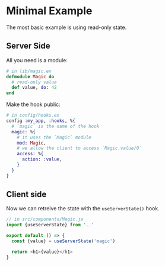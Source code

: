 # Minimal Example

The most basic example is using read-only state.

## Server Side

All you need is a module:

```elixir
# in lib/magic.ex
defmodule Magic do
  # read-only value
  def value, do: 42
end
```

Make the hook public:

```elixir
# in config/hooks.ex
config :my_app, :hooks, %{
  # `magic` is the name of the hook
  magic: %{
    # it uses the `Magic` module
    mod: Magic,
    # we allow the client to access `Magic.value/0`
    access: %{
      action: :value,
    }
  }
}
```

## Client side

Now we can retreive the state with the `useServerState()` hook.

```javascript
// in src/components/Magic.js
import {useServerState} from '..'

export default () => {
  const {value} = useServerState('magic')

  return <h1>{value}</h1>
}
```
